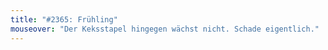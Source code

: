 ```yaml
---
title: "#2365: Frühling"
mouseover: "Der Keksstapel hingegen wächst nicht. Schade eigentlich."
---
```


